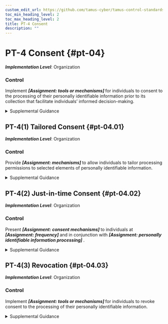 ```yaml
---
custom_edit_url: https://github.com/tamus-cyber/tamus-control-standards/tree/main/content/tamus.edu/TAMUS_profile.xml
toc_min_heading_level: 2
toc_max_heading_level: 2
title: PT-4 Consent
description: ""
---
```


# PT-4 Consent {#pt-04}

_**Implementation Level**_: Organization

### Control

Implement <strong title="pt-04_odp"> <em>[Assignment: tools or mechanisms]</em> </strong> for individuals to consent to the processing of their personally identifiable information prior to its collection that facilitate individuals’ informed decision-making.


<details><summary>Supplemental Guidance</summary>Consent allows individuals to participate in making decisions about the processing of their information and transfers some of the risk that arises from the processing of personally identifiable information from the organization to an individual. Consent may be required by applicable laws, executive orders, directives, regulations, policies, standards, or guidelines. Otherwise, when selecting consent as a control, organizations consider whether individuals can be reasonably expected to understand and accept the privacy risks that arise from their authorization. Organizations consider whether other controls may more effectively mitigate privacy risk either alone or in conjunction with consent. Organizations also consider any demographic or contextual factors that may influence the understanding or behavior of individuals with respect to the processing carried out by the system or organization. When soliciting consent from individuals, organizations consider the appropriate mechanism for obtaining consent, including the type of consent (e.g., opt-in, opt-out), how to properly authenticate and identity proof individuals and how to obtain consent through electronic means. In addition, organizations consider providing a mechanism for individuals to revoke consent once it has been provided, as appropriate. Finally, organizations consider usability factors to help individuals understand the risks being accepted when providing consent, including the use of plain language and avoiding technical jargon.</details>


## PT-4(1) Tailored Consent {#pt-04.01}

_**Implementation Level**_: Organization

### Control

Provide <strong title="pt-04.01_odp"> <em>[Assignment: mechanisms]</em> </strong> to allow individuals to tailor processing permissions to selected elements of personally identifiable information.


<details><summary>Supplemental Guidance</summary>While some processing may be necessary for the basic functionality of the product or service, other processing may not. In these circumstances, organizations allow individuals to select how specific personally identifiable information elements may be processed. More tailored consent may help reduce privacy risk, increase individual satisfaction, and avoid adverse behaviors, such as abandonment of the product or service.</details>


## PT-4(2) Just-in-time Consent {#pt-04.02}

_**Implementation Level**_: Organization

### Control

Present <strong title="pt-04.02_odp.01"> <em>[Assignment: consent mechanisms]</em> </strong> to individuals at <strong title="pt-04.02_odp.02"> <em>[Assignment: frequency]</em> </strong> and in conjunction with <strong title="pt-04.02_odp.03"> <em>[Assignment: personally identifiable information processing]</em> </strong>.


<details><summary>Supplemental Guidance</summary>Just-in-time consent enables individuals to participate in how their personally identifiable information is being processed at the time or in conjunction with specific types of data processing when such participation may be most useful to the individual. Individual assumptions about how personally identifiable information is being processed might not be accurate or reliable if time has passed since the individual last gave consent or the type of processing creates significant privacy risk. Organizations use discretion to determine when to use just-in-time consent and may use supporting information on demographics, focus groups, or surveys to learn more about individuals’ privacy interests and concerns.</details>


## PT-4(3) Revocation {#pt-04.03}

_**Implementation Level**_: Organization

### Control

Implement <strong title="pt-04.03_odp"> <em>[Assignment: tools or mechanisms]</em> </strong> for individuals to revoke consent to the processing of their personally identifiable information.


<details><summary>Supplemental Guidance</summary>Revocation of consent enables individuals to exercise control over their initial consent decision when circumstances change. Organizations consider usability factors in enabling easy-to-use revocation capabilities.</details>
